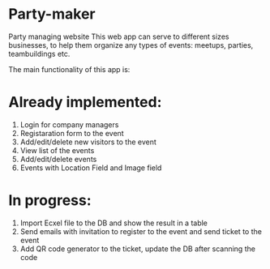 # Party-maker
Party managing website 
This web app can serve to different sizes businesses, to help them organize any types of events: meetups, parties, teambuildings etc.

The main functionality of this app is:

# Already implemented:
1) Login for company managers
2) Registaration form to the event
3) Add/edit/delete new visitors to the event
4) View list of the events
5) Add/edit/delete events
6) Events with Location Field and Image field

# In progress:
1) Import Ecxel file to the DB and show the result in a table
2) Send emails with invitation to register to the event and send ticket to the event
3) Add QR code generator to the ticket, update the DB after scanning the code